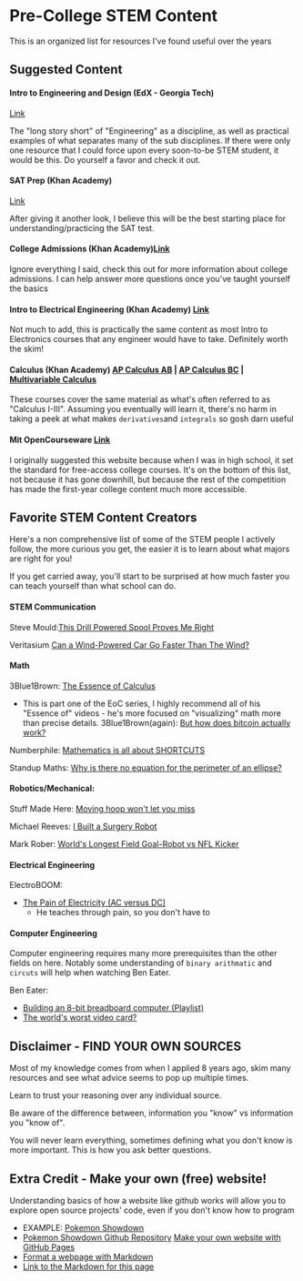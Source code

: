 # Pre-College STEM Content
This is an organized list for resources I've found useful over the years  

## Suggested Content

#### Intro to Engineering and Design (EdX - Georgia Tech)
[Link](https://www.edx.org/course/introduction-to-engineering-and-design)

The "long story short" of "Engineering" as a discipline, as well as practical examples of what separates many of the sub disciplines. If there were only one resource that I could force upon every soon-to-be STEM student, it would be this. Do yourself a favor and check it out.

#### SAT Prep (Khan Academy)
[Link](https://www.khanacademy.org/mission/sat/)

After giving it another look, I believe this will be the best starting place for understanding/practicing the SAT test.

#### College Admissions (Khan Academy)[Link](https://www.khanacademy.org/college-careers-more/college-admissions)

Ignore everything I said, check this out for more information about college admissions. I can help answer more questions once you've taught yourself the basics

#### Intro to Electrical Engineering (Khan Academy) [Link](https://www.khanacademy.org/science/electrical-engineering)

Not much to add, this is practically the same content as most Intro to Electronics courses that any engineer would have to take. Definitely worth the skim!

#### Calculus (Khan Academy) [AP Calculus AB](https://www.khanacademy.org/math/ap-calculus-ab) | [AP Calculus BC](https://www.khanacademy.org/math/ap-calculus-bc) | [Multivariable Calculus](https://www.khanacademy.org/math/multivariable-calculus)
These courses cover the same material as what's often referred to as "Calculus I-III". Assuming you eventually will learn it, there's no harm in taking a peek at what makes `derivatives`and  `integrals` so gosh darn useful

#### Mit OpenCourseware [Link](https://ocw.mit.edu/index.htm)
   I originally suggested this website because when I was in high school, it set the standard for free-access college courses. It's on the bottom of this list, not because it has gone downhill, but because the rest of the competition has made the first-year college content much more accessible.

## Favorite STEM Content Creators

Here's a non comprehensive list of some of the STEM people I actively follow, the more curious you get, the easier it is to learn about what majors are right for you!

If you get carried away, you'll start to be surprised at how much faster you can teach yourself than what school can do.

#### STEM Communication 
Steve Mould:[This Drill Powered Spool Proves Me Right](https://www.youtube.com/watch?v=bcsb1xAv7XA)
  
Veritasium [Can a Wind-Powered Car Go Faster Than The Wind?](https://www.youtube.com/watch?v=jyQwgBAaBag)

#### Math
3Blue1Brown: [The Essence of Calculus](https://www.youtube.com/watch?v=WUvTyaaNkzM)
   * This is part one of the EoC series, I highly recommend all of his "Essence of" videos - he's more focused on "visualizing" math more than precise details.
3Blue1Brown(again): [But how does bitcoin actually work?](https://www.youtube.com/watch?v=bBC-nXj3Ng4)

Numberphile: [Mathematics is all about SHORTCUTS](https://www.youtube.com/watch?v=BdEWCxt8C0M)

Standup Maths: [Why is there no equation for the perimeter of an ellipse?](https://www.youtube.com/watch?v=5nW3nJhBHL0) 

#### Robotics/Mechanical:
Stuff Made Here: [Moving hoop won't let you miss](https://www.youtube.com/watch?v=myO8fxhDRW0)

Michael Reeves: [I Built a Surgery Robot](https://www.youtube.com/watch?v=A_BlNA7bBxo)

Mark Rober: [World's Longest Field Goal-Robot vs NFL Kicker](https://www.youtube.com/watch?v=P_6my53IlxY)

#### Electrical Engineering
ElectroBOOM:
* [The Pain of Electricity (AC versus DC)](https://www.youtube.com/watch?v=hp97GjuULX8)
  * He teaches through pain, so you don't have to
#### Computer Engineering
Computer engineering requires many more prerequisites than the other fields on here. Notably some understanding of `binary arithmatic` and `circuts` will help when watching Ben Eater.

Ben Eater: 
* [Building an 8-bit breadboard computer (Playlist)](https://www.youtube.com/watch?v=HyznrdDSSGM)
*  [The world's worst video card?](https://www.youtube.com/watch?v=l7rce6IQDWs)




## Disclaimer - FIND YOUR OWN SOURCES
Most of my knowledge comes from when I applied 8 years ago, skim many resources and see what advice seems to pop up multiple times.

Learn to trust your reasoning over any individual source.

Be aware of the difference between, information you "know" vs information you "know of".

You will never learn everything, sometimes defining what you don't know is more important. This is how you ask better questions.

## Extra Credit - Make your own (free) website!
  Understanding basics of how a website like github works will allow you to explore open source projects' code, even if you don't know how to program
  * EXAMPLE: [Pokemon Showdown](https://play.pokemonshowdown.com/)
  * [Pokemon Showdown Github Repository](https://github.com/smogon/pokemon-showdown)
  [Make your own website with GitHub Pages](https://lab.github.com/githubtraining/github-pages)
  * [Format a webpage with Markdown](https://lab.github.com/githubtraining/communicating-using-markdown)
  * [Link to the Markdown for this page](https://github.com/mikhaidn/Plokmin/blob/main/IntroToEngineering.md)
